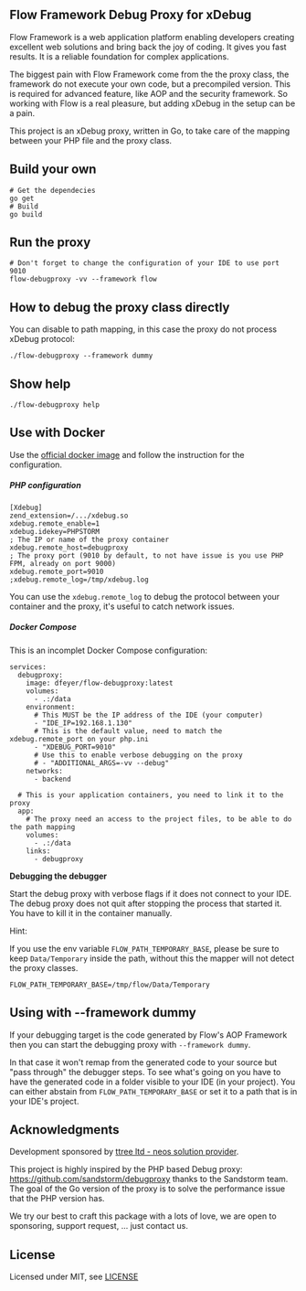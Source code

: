 Flow Framework Debug Proxy for xDebug
-------------------------------------

Flow Framework is a web application platform enabling developers creating
excellent web solutions and bring back the joy of coding. It gives you fast
results. It is a reliable foundation for complex applications.

The biggest pain with Flow Framework come from the the proxy class, the
framework do not execute your own code, but a precompiled version. This is
required for advanced feature, like AOP and the security framework. So working
with Flow is a real pleasure, but adding xDebug in the setup can be a pain.

This project is an xDebug proxy, written in Go, to take care of the mapping
between your PHP file and the proxy class.

Build your own
--------------

    # Get the dependecies
    go get
    # Build
    go build

Run the proxy
-------------

    # Don't forget to change the configuration of your IDE to use port 9010
    flow-debugproxy -vv --framework flow

How to debug the proxy class directly
-------------------------------------

You can disable to path mapping, in this case the proxy do not process xDebug
protocol:

    ./flow-debugproxy --framework dummy

Show help
---------

    ./flow-debugproxy help

Use with Docker
---------------

Use the [official docker image](https://hub.docker.com/r/dfeyer/flow-debugproxy/) and follow the instruction for the configuration.

##### PHP configuration

```
[Xdebug]
zend_extension=/.../xdebug.so
xdebug.remote_enable=1
xdebug.idekey=PHPSTORM
; The IP or name of the proxy container
xdebug.remote_host=debugproxy
; The proxy port (9010 by default, to not have issue is you use PHP FPM, already on port 9000)
xdebug.remote_port=9010
;xdebug.remote_log=/tmp/xdebug.log
```

You can use the `xdebug.remote_log` to debug the protocol between your container and the proxy, it's useful to catch network issues.

##### Docker Compose

This is an incomplet Docker Compose configuration:

```
services:
  debugproxy:
    image: dfeyer/flow-debugproxy:latest
    volumes:
      - .:/data
    environment:
      # This MUST be the IP address of the IDE (your computer)
      - "IDE_IP=192.168.1.130"
      # This is the default value, need to match the xdebug.remote_port on your php.ini
      - "XDEBUG_PORT=9010"
      # Use this to enable verbose debugging on the proxy
      # - "ADDITIONAL_ARGS=-vv --debug"
    networks:
      - backend

  # This is your application containers, you need to link it to the proxy
  app:
    # The proxy need an access to the project files, to be able to do the path mapping
    volumes:
      - .:/data
    links:
      - debugproxy
```

**Debugging the debugger**

Start the debug proxy with verbose flags if it does not connect to your IDE.
The debug proxy does not quit after stopping the process that started it.
You have to kill it in the container manually.

Hint:

If you use the env variable `FLOW_PATH_TEMPORARY_BASE`, please be sure to keep
`Data/Temporary` inside the path, without this the mapper will not detect the
proxy classes.

```
FLOW_PATH_TEMPORARY_BASE=/tmp/flow/Data/Temporary
```

Using with --framework dummy
----------------------------

If your debugging target is the code generated by Flow's AOP Framework then you can start the debugging proxy with `--framework dummy`.

In that case it won't remap from the generated code to your source but "pass through" the debugger steps.
To see what's going on you have to have the generated code in a folder visible to your IDE (in your project).
You can either abstain from `FLOW_PATH_TEMPORARY_BASE` or set it to a path that is in your IDE's project.

Acknowledgments
---------------

Development sponsored by [ttree ltd - neos solution provider](http://ttree.ch).

This project is highly inspired by the PHP based Debug proxy:
https://github.com/sandstorm/debugproxy thanks to the Sandstorm team. The goal
of the Go version of the proxy is to solve the performance issue that the PHP
version has.

We try our best to craft this package with a lots of love, we are open to
sponsoring, support request, ... just contact us.

License
-------

Licensed under MIT, see [LICENSE](LICENSE)
